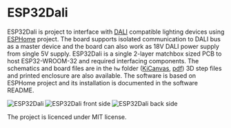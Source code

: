 # ESP32Dali

ESP32Dali is project to interface with [DALI](https://en.wikipedia.org/wiki/Digital_Addressable_Lighting_Interface) compatible lighting devices using [ESPHome](https://esphome.io/) project. The board supports isolated communication to DALI bus as a master device and the board can also work as 18V DALI power supply from single 5V supply. ESP32Dali is a single 2-layer matchbox sized PCB to host ESP32-WROOM-32 and required interfacing components. The schematics and board files are in the `hw` folder ([KiCanvas](https://kicanvas.org/?github=https%3A%2F%2Fgithub.com%2Fpetrinm%2FESP32Dali%2Fblob%2Fmain%2Fhw%2FESPDali.kicad_sch), [pdf](https://github.com/petrinm/ESP32Dali/blob/main/hw/ESPDali.pdf)) 3D step files and printed enclosure are also available. The software is based on ESPHome project and its installation is documented in the software README.

![ESP32Dali](https://raw.githubusercontent.com/petrinm/ESP32Dali/refs/heads/main/hw/ESP32Dali.png)
![ESP32Dali front side](https://raw.githubusercontent.com/petrinm/ESP32Dali/refs/heads/main/hw/ESPDali_front.jpg)
![ESP32Dali back side](https://raw.githubusercontent.com/petrinm/ESP32Dali/refs/heads/main/hw/ESPDali_back.jpg)

The project is licenced under MIT license.
